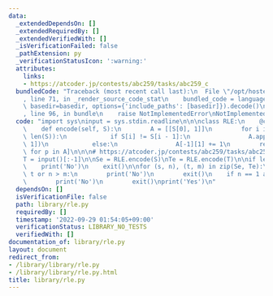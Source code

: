 ```yaml
---
data:
  _extendedDependsOn: []
  _extendedRequiredBy: []
  _extendedVerifiedWith: []
  _isVerificationFailed: false
  _pathExtension: py
  _verificationStatusIcon: ':warning:'
  attributes:
    links:
    - https://atcoder.jp/contests/abc259/tasks/abc259_c
  bundledCode: "Traceback (most recent call last):\n  File \"/opt/hostedtoolcache/PyPy/3.7.13/x64/site-packages/onlinejudge_verify/documentation/build.py\"\
    , line 71, in _render_source_code_stat\n    bundled_code = language.bundle(stat.path,\
    \ basedir=basedir, options={'include_paths': [basedir]}).decode()\n  File \"/opt/hostedtoolcache/PyPy/3.7.13/x64/site-packages/onlinejudge_verify/languages/python.py\"\
    , line 96, in bundle\n    raise NotImplementedError\nNotImplementedError\n"
  code: "import sys\ninput = sys.stdin.readline\n\n\nclass RLE:\n    @classmethod\n\
    \    def encode(self, S):\n        A = [[S[0], 1]]\n        for i in range(1,\
    \ len(S)):\n            if S[i] != S[i - 1]:\n                A.append([S[i],\
    \ 1])\n            else:\n                A[-1][1] += 1\n        return [tuple(p)\
    \ for p in A]\n\n\n# https://atcoder.jp/contests/abc259/tasks/abc259_c\nS = input()[:-1]\n\
    T = input()[:-1]\n\nSe = RLE.encode(S)\nTe = RLE.encode(T)\n\nif len(Se) != len(Te):\n\
    \    print('No')\n    exit()\n\nfor (s, n), (t, m) in zip(Se, Te):\n    if s !=\
    \ t or n > m:\n        print('No')\n        exit()\n    if n == 1 and m > 1:\n\
    \        print('No')\n        exit()\nprint('Yes')\n"
  dependsOn: []
  isVerificationFile: false
  path: library/rle.py
  requiredBy: []
  timestamp: '2022-09-29 01:54:05+09:00'
  verificationStatus: LIBRARY_NO_TESTS
  verifiedWith: []
documentation_of: library/rle.py
layout: document
redirect_from:
- /library/library/rle.py
- /library/library/rle.py.html
title: library/rle.py
---
```

